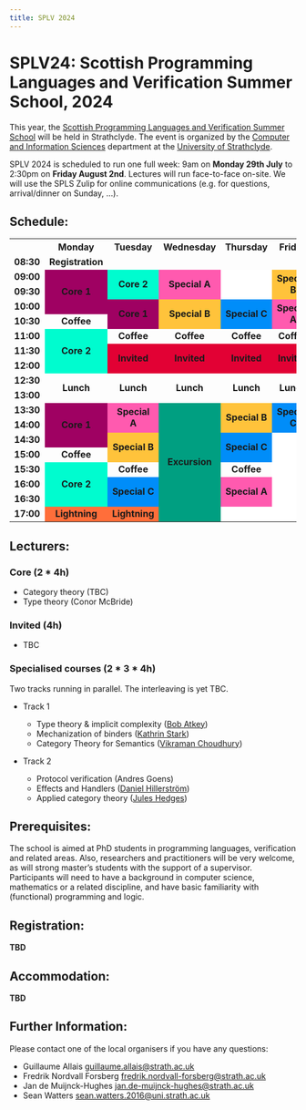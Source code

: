 ```yaml
---
title: SPLV 2024
---
```

# SPLV24: Scottish Programming Languages and Verification Summer School, 2024

This year, the [Scottish Programming Languages and Verification Summer School](..) will be held in Strathclyde. The event is organized by the [Computer and Information Sciences](https://www.strath.ac.uk/science/computerinformationsciences/) department at the [University of Strathclyde](https://www.strath.ac.uk/).

SPLV 2024 is scheduled to run one full week: 9am on **Monday 29th July** to 2:30pm on **Friday August 2nd**. Lectures will run face-to-face on-site. We will use the SPLS Zulip for online communications (e.g. for questions, arrival/dinner on Sunday, …).

## Schedule:

 <style>
  <!-- Using 12-color palette for deuteranopia color blindness -->
  <!-- http://mkweb.bcgsc.ca/colorblind/palettes.mhtml -->
  table {
    width: 75%;
  }
  th {
    width: 12.5%;
  }
  td {
    margin: auto;
    text-align: center;
    font-weight: bold;
  }
  .core1 {
    background-color: #9F0162;
  }
  .core1::before {
    content: "Core 1";
  }
  .core2 {
    background-color: #00FCCF;
  }
  .core2::before {
    content: "Core 2";
  }
  .speciala {
    background-color: #FF5AAF;
  }
  .speciala::before {
    content: "Special A";
  }
  .specialb {
    background-color: #FFC33B;
  }
  .specialb::before {
    content: "Special B";
  }
  .specialc {
    background-color: #008DF9;
  }
  .specialc::before {
    content: "Special C";
  }
  .lightning {
    background-color: #FF6E3A;
  }
  .lightning::before {
    content: "Lightning";
  }
  .invited {
    background-color: #E20134;
  }
  .invited::before {
    content: "Invited";
  }
  .coffee::before {
    content: "Coffee";
  }
  .lunch::before {
    content: "Lunch";
  }
  .freetime {
    background-color: #FFFFFF;
  }
  .excursion {
    background-color: #009F81
  }
  .excursion::before {
    content: "Excursion";
  }
 </style>

 <table>
  <tr>
    <th></th>
    <th>Monday</th>
    <th>Tuesday</th>
    <th>Wednesday</th>
    <th>Thursday</th>
    <th>Friday</th>
  </tr>
  <tr>
    <td>08:30</td>
    <td>Registration</td>
    <td></td>
    <td></td>
    <td></td>
    <td></td>
  </tr>
  <tr>
    <td>09:00</td>
    <td rowspan=3 class="core1"></td>
    <td rowspan=2 class="core2"></td>
    <td rowspan=2 class="speciala"></td>
    <td rowspan=2 class="freetime"></td>
    <td rowspan=2 class="specialb"></td>
  </tr>
  <tr>
    <td>09:30</td>
  </tr>
  <tr>
    <td>10:00</td>
    <td rowspan=2 class="core1"></td>
    <td rowspan=2 class="specialb"></td>
    <td rowspan=2 class="specialc"></td>
    <td rowspan=2 class="speciala"></td>
  </tr>
  <tr>
    <td>10:30</td>
    <td class="coffee"></td>
  </tr>
  <tr>
    <td>11:00</td>
    <td rowspan=3 class="core2"></td>
    <td class="coffee"></td>
    <td class="coffee"></td>
    <td class="coffee"></td>
    <td class="coffee"></td>
  </tr>
  <tr>
    <td>11:30</td>
    <td rowspan=2 class="invited"></td>
    <td rowspan=2 class="invited"></td>
    <td rowspan=2 class="invited"></td>
    <td rowspan=2 class="invited"></td>
  </tr>
  <tr>
    <td>12:00</td>
  </tr>
  <tr>
    <td>12:30</td>
    <td rowspan=2 class="lunch"></td>
    <td rowspan=2 class="lunch"></td>
    <td rowspan=2 class="lunch"></td>
    <td rowspan=2 class="lunch"></td>
    <td rowspan=2 class="lunch"></td>
  </tr>
  <tr>
    <td>13:00</td>
  </tr>
  <tr>
    <td>13:30</td>
    <td rowspan=3 class="core1"></td>
    <td rowspan=2 class="speciala"></td>
    <td rowspan=8 class="excursion"></td>
    <td rowspan=2 class="specialb"></td>
    <td rowspan=2 class="specialc"></td>
  </tr>
  <tr>
    <td>14:00</td>
  </tr>
  <tr>
    <td>14:30</td>
    <td rowspan=2 class="specialb"></td>
    <td rowspan=2 class="specialc"></td>
    <td rowspan=6 class="freetime"></td>
  </tr>
  <tr>
    <td>15:00</td>
    <td class="coffee"></td>
  </tr>
  <tr>
    <td>15:30</td>
    <td rowspan=3 class="core2"></td>
    <td class="coffee"></td>
    <td class="coffee"></td>
  </tr>
  <tr>
    <td>16:00</td>
    <td rowspan=2 class="specialc"></td>
    <td rowspan=2 class="speciala"></td>
  </tr>
  <tr>
    <td>16:30</td>
  </tr>
  <tr>
    <td>17:00</td>
    <td class="lightning"></td>
    <td class="lightning"></td>
    <td class="freetime"></td>
  </tr>
</table>

## Lecturers:

### Core (2 * 4h)

  + Category theory (TBC)
  + Type theory (Conor McBride)

### Invited (4h)

  + TBC

### Specialised courses (2 * 3 * 4h)

Two tracks running in parallel. The interleaving is yet TBC.

  + Track 1

    * Type theory & implicit complexity ([Bob Atkey](https://bentnib.org/))
    * Mechanization of binders ([Kathrin Stark](https://www.k-stark.de/))
    * Category Theory for Semantics ([Vikraman Choudhury](https://vikraman.org/))

  + Track 2

    * Protocol verification (Andres Goens)
    * Effects and Handlers ([Daniel Hillerström](https://www.dhil.net/))
    * Applied category theory ([Jules Hedges](https://julesh.com/))

## Prerequisites:

The school is aimed at PhD students in programming languages,  verification and related areas. Also, researchers and practitioners will be very welcome, as will strong master’s students with the support of a supervisor. Participants will need to have a background in computer science, mathematics or a related discipline, and have basic familiarity with (functional) programming and logic.

## Registration:

**TBD**

## Accommodation:

**TBD**


## Further Information:

Please contact one of the local organisers if you have any questions:

* Guillaume Allais <guillaume.allais@strath.ac.uk>
* Fredrik Nordvall Forsberg <fredrik.nordvall-forsberg@strath.ac.uk>
* Jan de Muijnck-Hughes <jan.de-muijnck-hughes@strath.ac.uk>
* Sean Watters <sean.watters.2016@uni.strath.ac.uk>
